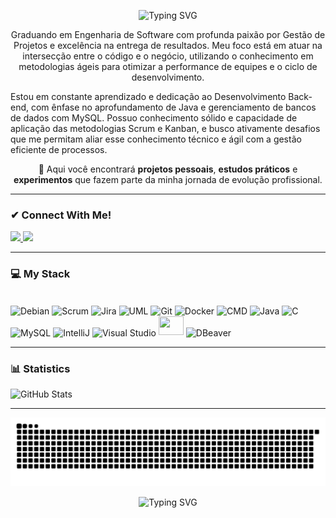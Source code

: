 <p align="center">
  <img src="https://readme-typing-svg.herokuapp.com?font=Fira+Code&weight=500&size=30&pause=1000&color=2d5a7a&center=true&vCenter=true&width=600&lines=Bem-vindo!+Me+chamo+Guilherme." alt="Typing SVG" />
</p>


<p align="center">
  Graduando em Engenharia de Software com profunda paixão por Gestão de Projetos e excelência na entrega de resultados. Meu foco está em atuar na intersecção entre o código e o negócio, utilizando o conhecimento em metodologias ágeis para otimizar a performance de equipes e o ciclo de desenvolvimento.

Estou em constante aprendizado e dedicação ao Desenvolvimento Back-end, com ênfase no aprofundamento de Java e gerenciamento de bancos de dados com MySQL. Possuo conhecimento sólido e capacidade de aplicação das metodologias Scrum e Kanban, e busco ativamente desafios que me permitam aliar esse conhecimento técnico e ágil com a gestão eficiente de processos.

</p>

<p align="center">
  📌 Aqui você encontrará <strong>projetos pessoais</strong>, <strong>estudos práticos</strong> e <strong>experimentos</strong> que fazem parte da minha jornada de evolução profissional.
</p>

---

### ✔ Connect With Me!
<div align="left">
  <a href="mailto:guinunez@icloud.com" target="_blank">
    <img src="https://img.shields.io/badge/Email-%23000000?style=for-the-badge&logo=icloud&logoColor=white&color=000000" />
  </a>
  <a href="https://www.linkedin.com/in/guilherme-lima-nuñez-8a3528169/" target="_blank">
    <img src="https://img.shields.io/badge/LinkedIn-%23000000?style=for-the-badge&logo=linkedin&logoColor=0077B5&labelColor=000000&color=0077B5" />
  </a>
</div>

---

### 💻 My Stack

<div style="display: inline_block"><br>
  


<img align="center" alt="Debian" height="30" width="40" src="https://cdn.jsdelivr.net/gh/devicons/devicon@latest/icons/debian/debian-original.svg">
<img align="center" alt="Scrum" height="30" width="40" src="https://cdn.jsdelivr.net/gh/devicons/devicon@latest/icons/scrum/scrum.svg">
<img align="center" alt="Jira" height="30" width="40" src="https://cdn.jsdelivr.net/gh/devicons/devicon/icons/jira/jira-original.svg">
<img align="center" alt="UML" height="30" width="40" src="https://cdn.jsdelivr.net/gh/devicons/devicon@latest/icons/unifiedmodelinglanguage/unifiedmodelinglanguage-original.svg">

<img align="center" alt="Git" height="30" width="40" src="https://cdn.jsdelivr.net/gh/devicons/devicon/icons/git/git-plain.svg">
<img align="center" alt="Docker" height="30" width="40" src="https://cdn.jsdelivr.net/gh/devicons/devicon@latest/icons/docker/docker-original.svg">

<img align="center" alt="CMD" height="30" width="40" src="https://upload.wikimedia.org/wikipedia/en/e/ef/Command_prompt_icon_%28windows%29.png">

<img align="center" alt="Java" height="30" width="40" src="https://cdn.jsdelivr.net/gh/devicons/devicon@latest/icons/java/java-original-wordmark.svg">
<img align="center" alt="C" height="30" width="40" src="https://cdn.jsdelivr.net/gh/devicons/devicon@latest/icons/c/c-line.svg">
<img align="center" alt="MySQL" height="30" width="40" src="https://cdn.jsdelivr.net/gh/devicons/devicon/icons/mysql/mysql-original.svg">

<img align="center" alt="IntelliJ" height="30" width="40" src="https://cdn.jsdelivr.net/gh/devicons/devicon@latest/icons/intellij/intellij-original.svg">
<img align="center" alt="Visual Studio" height="30" width="40" src="https://cdn.jsdelivr.net/gh/devicons/devicon@latest/icons/visualstudio/visualstudio-original.svg">
<img src="https://cdn.jsdelivr.net/gh/devicons/devicon@latest/icons/netbeans/netbeans-original.svg" height="30" width="40" />
<img align="center" alt="DBeaver" height="30" width="40" src="https://cdn.jsdelivr.net/gh/devicons/devicon/icons/dbeaver/dbeaver-original.svg">

    
          
          
          
          
</div>

---

### 📊 Statistics

<div align="left">
 <img src="https://github-readme-stats.vercel.app/api?username=GuiEngSoftw&show_icons=true&theme=dark&count_private=true" alt="GitHub Stats" />
  
---
<picture>
  <source media="(prefers-color-scheme: dark)" srcset="https://raw.githubusercontent.com/GuiEngSoftw/GuiEngSoftw/output/github-contribution-grid-snake-dark.svg">
  <source media="(prefers-color-scheme: light)" srcset="https://raw.githubusercontent.com/GuiEngSoftw/GuiEngSoftw/output/github-contribution-grid-snake.svg">
  <img alt="GitHub contribution grid snake animation" src="https://raw.githubusercontent.com/GuiEngSoftw/GuiEngSoftw/output/github-contribution-grid-snake.svg">
</picture>

<p align="center">
  <img src="https://readme-typing-svg.herokuapp.com?font=Fira+Code&weight=500&size=18&pause=1000&color=2d5a7a&center=true&vCenter=true&width=600&lines=Obrigado+pela+visita!+Vamos+codar+juntos." alt="Typing SVG" />
</p>



